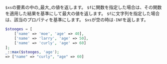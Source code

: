 `$xs`の要素の中の_最大_の値を返します。
`$f`に関数を指定した場合は、その関数を適用した結果を基準にして最大の値を返します。
`$f`に文字列を指定した場合は、該当のプロパティを基準にします。
`$xs`が空の時は`-INF`を返します。

```php
$stooges = [
    ['name' => 'moe', 'age' => 40],
    ['name' => 'larry', 'age' => 50],
    ['name' => 'curly', 'age' => 60]
];
_::max($stooges, 'age');
=> ["name" => "curly", "age" => 60]
```
